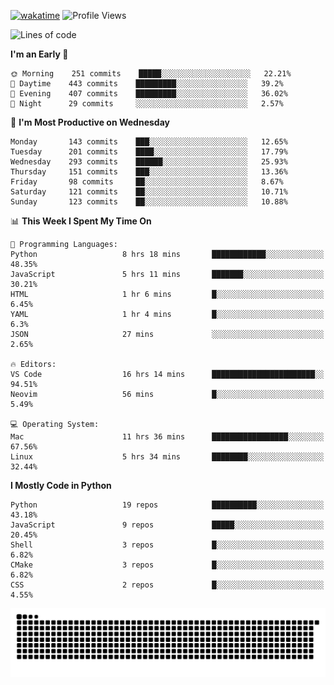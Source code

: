[![wakatime](https://wakatime.com/badge/user/b920b284-3cde-4cd4-b72e-f7f22d050b16.svg)](https://wakatime.com/@b920b284-3cde-4cd4-b72e-f7f22d050b16)
![Profile Views](http://img.shields.io/badge/Profile%20Views-4586-blue)
<!--START_SECTION:waka-->
![Lines of code](https://img.shields.io/badge/From%20Hello%20World%20I%27ve%20Written--774%20Thousand%20lines%20of%20code-blue)

**I'm an Early 🐤** 

```text
🌞 Morning    251 commits    █████░░░░░░░░░░░░░░░░░░░░   22.21% 
🌆 Daytime    443 commits    █████████░░░░░░░░░░░░░░░░   39.2% 
🌃 Evening    407 commits    █████████░░░░░░░░░░░░░░░░   36.02% 
🌙 Night      29 commits     ░░░░░░░░░░░░░░░░░░░░░░░░░   2.57%

```
📅 **I'm Most Productive on Wednesday** 

```text
Monday       143 commits    ███░░░░░░░░░░░░░░░░░░░░░░   12.65% 
Tuesday      201 commits    ████░░░░░░░░░░░░░░░░░░░░░   17.79% 
Wednesday    293 commits    ██████░░░░░░░░░░░░░░░░░░░   25.93% 
Thursday     151 commits    ███░░░░░░░░░░░░░░░░░░░░░░   13.36% 
Friday       98 commits     ██░░░░░░░░░░░░░░░░░░░░░░░   8.67% 
Saturday     121 commits    ██░░░░░░░░░░░░░░░░░░░░░░░   10.71% 
Sunday       123 commits    ██░░░░░░░░░░░░░░░░░░░░░░░   10.88%

```


📊 **This Week I Spent My Time On** 

```text
💬 Programming Languages: 
Python                   8 hrs 18 mins       ████████████░░░░░░░░░░░░░   48.35% 
JavaScript               5 hrs 11 mins       ███████░░░░░░░░░░░░░░░░░░   30.21% 
HTML                     1 hr 6 mins         █░░░░░░░░░░░░░░░░░░░░░░░░   6.45% 
YAML                     1 hr 4 mins         █░░░░░░░░░░░░░░░░░░░░░░░░   6.3% 
JSON                     27 mins             ░░░░░░░░░░░░░░░░░░░░░░░░░   2.65%

🔥 Editors: 
VS Code                  16 hrs 14 mins      ███████████████████████░░   94.51% 
Neovim                   56 mins             █░░░░░░░░░░░░░░░░░░░░░░░░   5.49%

💻 Operating System: 
Mac                      11 hrs 36 mins      █████████████████░░░░░░░░   67.56% 
Linux                    5 hrs 34 mins       ████████░░░░░░░░░░░░░░░░░   32.44%

```

**I Mostly Code in Python** 

```text
Python                   19 repos            ██████████░░░░░░░░░░░░░░░   43.18% 
JavaScript               9 repos             █████░░░░░░░░░░░░░░░░░░░░   20.45% 
Shell                    3 repos             █░░░░░░░░░░░░░░░░░░░░░░░░   6.82% 
CMake                    3 repos             █░░░░░░░░░░░░░░░░░░░░░░░░   6.82% 
CSS                      2 repos             █░░░░░░░░░░░░░░░░░░░░░░░░   4.55%

```



<!--END_SECTION:waka-->
![Snake animation](https://raw.githubusercontent.com/timmypidashev/timmypidashev/main/commits.svg)
